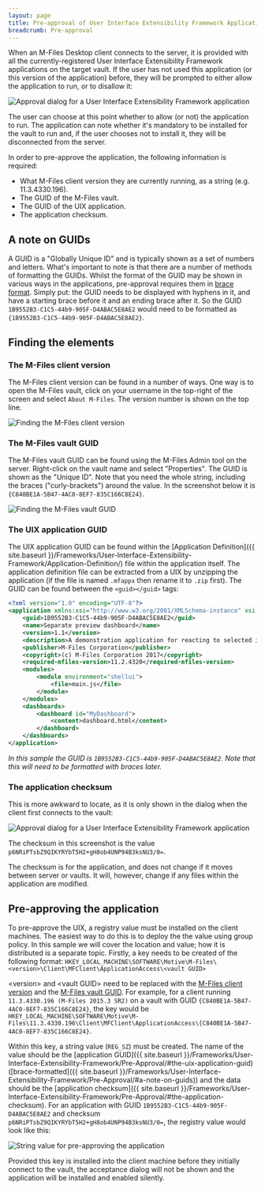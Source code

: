```yaml
---
layout: page
title: Pre-approval of User Interface Extensibility Framework Applications
breadcrumb: Pre-approval
---
```


When an M-Files Desktop client connects to the server, it is provided with all the currently-registered User Interface Extensibility Framework applications on the target vault.  If the user has not used this application (or this version of the application) before, they will be prompted to either allow the application to run, or to disallow it:

![Approval dialog for a User Interface Extensibility Framework application](allow-deny.png)

The user can choose at this point whether to allow (or not) the application to run. The application can note whether it's mandatory to be installed for the vault to run and, if the user chooses not to install it, they will be disconnected from the server.

In order to pre-approve the application, the following information is required:

* What M-Files client version they are currently running, as a string (e.g. 11.3.4330.196).
* The GUID of the M-Files vault.
* The GUID of the UIX application.
* The application checksum.

## A note on GUIDs

A GUID is a "Globally Unique ID" and is typically shown as a set of numbers and letters. What's important to note is that there are a number of methods of formatting the GUIDs. Whilst the format of the GUID may be shown in various ways in the applications, pre-approval requires them in [brace format](https://msdn.microsoft.com/en-us/library/97af8hh4(v=vs.110).aspx). Simply put: the GUID needs to be displayed with hyphens in it, and have a starting brace before it and an ending brace after it. So the GUID `1B9552B3-C1C5-44b9-905F-D4ABAC5E8AE2` would need to be formatted as `{1B9552B3-C1C5-44b9-905F-D4ABAC5E8AE2}`.

## Finding the elements

### The M-Files client version

The M-Files client version can be found in a number of ways.  One way is to open the M-Files vault, click on your username in the top-right of the screen and select `About M-Files`. The version number is shown on the top line.

![Finding the M-Files client version](client-version.png)

### The M-Files vault GUID

The M-Files vault GUID can be found using the M-Files Admin tool on the server.  Right-click on the vault name and select "Properties". The GUID is shown as the "Unique ID".
Note that you need the whole string, including the braces ("curly-brackets") around the value. In the screenshot below it is `{C840BE1A-5B47-4AC0-8EF7-835C166C8E24}`.

![Finding the M-Files vault GUID](vault-guid.png)

### The UIX application GUID

The UIX application GUID can be found within the [Application Definition]({{ site.baseurl }}/Frameworks/User-Interface-Extensibility-Framework/Application-Definition/) file within the application itself.  The application definition file can be extracted from a UIX by unzipping the application (if the file is named `.mfappx` then rename it to `.zip` first).  The GUID can be found between the `<guid></guid>` tags:

```xml
<?xml version="1.0" encoding="UTF-8"?>
<application xmlns:xsi="http://www.w3.org/2001/XMLSchema-instance" xsi:noNamespaceSchemaLocation="http://www.m-files.com/schemas/appdef.xsd">
	<guid>1B9552B3-C1C5-44b9-905F-D4ABAC5E8AE2</guid>	
	<name>Separate preview dashboard</name>
	<version>1.1</version>
	<description>A demonstration application for reacting to selected items previewing them in a separate dashboard.</description>
	<publisher>M-Files Corporation</publisher>
	<copyright>(c) M-Files Corporation 2017</copyright>
	<required-mfiles-version>11.2.4320</required-mfiles-version>
	<modules>
		<module environment="shellui">
			<file>main.js</file>
		</module>
	</modules>
	<dashboards>
		<dashboard id="MyDashboard">	
			<content>dashboard.html</content>
		</dashboard>
	</dashboards>
</application>
```

*In this sample the GUID is `1B9552B3-C1C5-44b9-905F-D4ABAC5E8AE2`.  Note that this will need to be formatted with braces later.*

### The application checksum

This is more awkward to locate, as it is only shown in the dialog when the client first connects to the vault:

![Approval dialog for a User Interface Extensibility Framework application](allow-deny.png)

The checksum in this screenshot is the value `p6NRiPTsbZ9QIKYRYbT5H2+gH8ob4UNP94B3ksNU3/0=`.

<p class="note">The checksum is for the application, and does not change if it moves between server or vaults.  It will, however, change if any files within the application are modified.</p>

## Pre-approving the application

To pre-approve the UIX, a registry value must be installed on the client machines. The easiest way to do this is to deploy the the value using group policy. In this sample we will cover the location and value; how it is distributed is a separate topic.  Firstly, a key needs to be created of the following format: `HKEY_LOCAL_MACHINE\SOFTWARE\Motive\M-Files\<version>\Client\MFClient\ApplicationAccess\<vault GUID>`

<p class="note">&lt;version&gt; and &lt;vault GUID&gt; need to be replaced with the <a href="{{ site.baseurl }}/Frameworks/User-Interface-Extensibility-Framework/Pre-Approval/#the-m-files-client-version">M-Files client version</a> and the <a href="{{ site.baseurl }}/Frameworks/User-Interface-Extensibility-Framework/Pre-Approval/#the-m-files-vault-guid">M-Files vault GUID</a>. For example, for a client running <code class="highlighter-rouge">11.3.4330.196 (M-Files 2015.3 SR2)</code> on a vault with GUID <code class="highlighter-rouge">{C840BE1A-5B47-4AC0-8EF7-835C166C8E24}</code>, the key would be <code class="highlighter-rouge">HKEY_LOCAL_MACHINE\SOFTWARE\Motive\M-Files\11.3.4330.196\Client\MFClient\ApplicationAccess\{C840BE1A-5B47-4AC0-8EF7-835C166C8E24}</code>.</p>

Within this key, a string value (`REG_SZ`) must be created. The name of the value should be the [application GUID]({{ site.baseurl }}/Frameworks/User-Interface-Extensibility-Framework/Pre-Approval/#the-uix-application-guid) ([brace-formatted]({{ site.baseurl }}/Frameworks/User-Interface-Extensibility-Framework/Pre-Approval/#a-note-on-guids)) and the data should be the [application checksum]({{ site.baseurl }}/Frameworks/User-Interface-Extensibility-Framework/Pre-Approval/#the-application-checksum). For an application with GUID `1B9552B3-C1C5-44b9-905F-D4ABAC5E8AE2` and checksum `p6NRiPTsbZ9QIKYRYbT5H2+gH8ob4UNP94B3ksNU3/0=`, the registry value would look like this:

![String value for pre-approving the application](registry-string.png)

Provided this key is installed into the client machine before they initially connect to the vault, the acceptance dialog will not be shown and the application will be installed and enabled silently.